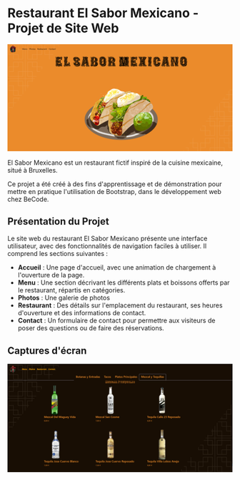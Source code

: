 # Restaurant El Sabor Mexicano - Projet de Site Web

![Screenshot de la page d'accueil](ELSABORMEXICANO.png)

El Sabor Mexicano est un restaurant fictif inspiré de la cuisine mexicaine, situé à Bruxelles.

Ce projet a été créé à des fins d'apprentissage et de démonstration pour mettre en pratique l'utilisation de Bootstrap, dans le développement web chez BeCode.

## Présentation du Projet

Le site web du restaurant El Sabor Mexicano présente une interface utilisateur, avec des fonctionnalités de navigation faciles à utiliser. Il comprend les sections suivantes :

- **Accueil** : Une page d'accueil, avec une animation de chargement à l'ouverture de la page.
- **Menu** : Une section décrivant les différents plats et boissons offerts par le restaurant, répartis en catégories.
- **Photos** : Une galerie de photos
- **Restaurant** : Des détails sur l'emplacement du restaurant, ses heures d'ouverture et des informations de contact.
- **Contact** : Un formulaire de contact pour permettre aux visiteurs de poser des questions ou de faire des réservations.

## Captures d'écran

![MENU](menu.png)
